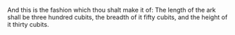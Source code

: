 And this is the fashion which thou shalt make it of: The length of the ark shall be three hundred cubits, the breadth of it fifty cubits, and the height of it thirty cubits.
